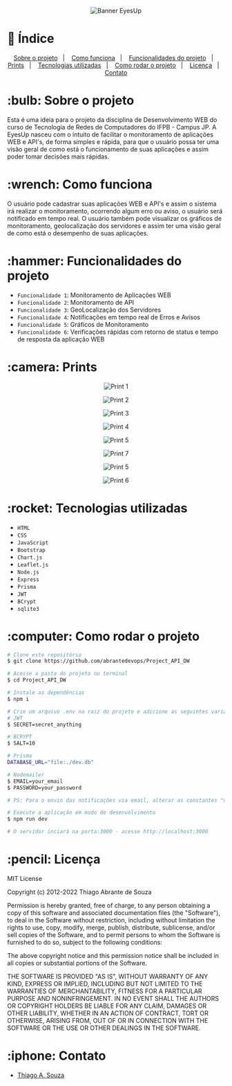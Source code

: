 <p align="center"><img src="./public/assets/bannerEyesUp.png" alt="Banner EyesUp" style="max-width:100%"></p>

# :pushpin:  Índice

<p align="center">
  <a href="#sobre-o-projeto">Sobre o projeto</a>&nbsp;&nbsp;&nbsp;|&nbsp;&nbsp;&nbsp;
  <a href="#como-funciona">Como funciona</a>&nbsp;&nbsp;&nbsp;|&nbsp;&nbsp;&nbsp;
  <a href="#funcionalidades-do-projeto">Funcionalidades do projeto</a>&nbsp;&nbsp;&nbsp;|&nbsp;&nbsp;&nbsp;
  <a href="#prints">Prints</a>&nbsp;&nbsp;&nbsp;|&nbsp;&nbsp;&nbsp;
  <a href="#tecnologias-utilizadas">Tecnologias utilizadas</a>&nbsp;&nbsp;&nbsp;|&nbsp;&nbsp;&nbsp;
  <a href="#como-rodar-o-projeto">Como rodar o projeto</a>&nbsp;&nbsp;&nbsp;|&nbsp;&nbsp;&nbsp;
  <a href="#licença">Licença</a>&nbsp;&nbsp;&nbsp;|&nbsp;&nbsp;&nbsp;
  <a href="#contato">Contato</a>
</p>


<h1><a id="sobre-o-projeto"> :bulb:  Sobre o projeto </a></h1>

Esta é uma ideia para o projeto da disciplina de Desenvolvimento WEB do curso de Tecnologia de Redes de Computadores do IFPB - Campus JP. 
A EyesUp nasceu com o intuito de facilitar o monitoramento de aplicações WEB e API's, de forma simples e rápida, para que o usuário possa ter uma visão geral de como está o funcionamento de suas aplicações e assim poder tomar decisões mais rápidas. 

<h1><a id="como-funciona"> :wrench:  Como funciona </a></h1>

O usuário pode cadastrar suas aplicações WEB e API's e assim o sistema irá realizar o monitoramento, ocorrendo algum erro ou aviso, o usuário será notificado em tempo real. O usuário também pode visualizar os gráficos de monitoramento, geolocalização dos servidores e assim ter uma visão geral de como está o desempenho de suas aplicações.

<h1><a id="funcionalidades-do-projeto"> :hammer:  Funcionalidades do projeto </a></h1>


- `Funcionalidade 1`: Monitoramento de Aplicações WEB
- `Funcionalidade 2`: Monitoramento de API
- `Funcionalidade 3`: GeoLocalização dos Servidores
- `Funcionalidade 4`: Notificações em tempo real de Erros e Avisos
- `Funcionalidade 5`: Gráficos de Monitoramento
- `Funcionalidade 6`: Verificações rápidas com retorno de status e tempo de resposta da aplicação WEB

<h1><a id="prints"> :camera:  Prints </a></h1>


<p align="center"><img src="./public/assets/intro.gif" alt="Print 1" style="max-width:100%"></p>
<p align="center"><img src="./public/assets/pattention1.png" alt="Print 2" style="max-width:100%"></p>
<p align="center"><img src="./public/assets/pemail.png" alt="Print 3" style="max-width:100%"></p>
<p align="center"><img src="./public/assets/pgeolocation.png" alt="Print 4" style="max-width:100%"></p>
<p align="center"><img src="./public/assets/pgraph.png" alt="Print 5" style="max-width:100%"></p>
<p align="center"><img src="./public/assets/pvat.png" alt="Print 7" style="max-width:100%"></p>
<p align="center"><img src="./public/assets/pvbd.png" alt="Print 5" style="max-width:100%"></p>
<p align="center"><img src="./public/assets/pvhappy.png" alt="Print 6" style="max-width:100%"></p>

<h1><a id="tecnologias-utilizadas"> :rocket:  Tecnologias utilizadas </a></h1>


- `HTML`
- `CSS`
- `JavaScript`
- `Bootstrap`
- `Chart.js`
- `Leaflet.js`
- `Node.js`
- `Express`
- `Prisma`
- `JWT`
- `BCrypt`
- `sqlite3`

<h1><a id="como-rodar-o-projeto"> :computer:  Como rodar o projeto</a></h1>


```bash
# Clone este repositório
$ git clone https://github.com/abrantedevops/Project_API_DW

# Acesse a pasta do projeto no terminal
$ cd Project_API_DW

# Instale as dependências
$ npm i

# Crie um arquivo .env na raiz do projeto e adicione as seguintes variáveis de ambiente
# JWT
$ SECRET=secret_anything

# BCRYPT
$ SALT=10

# Prisma
DATABASE_URL="file:./dev.db"

# Nodemailer
$ EMAIL=your_email
$ PASSWORD=your_password

# PS: Para o envio das notificações via email, alterar as constantes "user" "pass" no arquivo notifyController.js (linhas 9, 10 e 20) para as variáveis de ambiente EMAIL e PASSWORD

# Execute a aplicação em modo de desenvolvimento
$ npm run dev

# O servidor inciará na porta:3000 - acesse http://localhost:3000
```
<h1><a id="licença"> :pencil:  Licença</a></h1>


MIT License

Copyright (c) 2012-2022 Thiago Abrante de Souza

Permission is hereby granted, free of charge, to any person obtaining
a copy of this software and associated documentation files (the
"Software"), to deal in the Software without restriction, including
without limitation the rights to use, copy, modify, merge, publish,
distribute, sublicense, and/or sell copies of the Software, and to
permit persons to whom the Software is furnished to do so, subject to
the following conditions:

The above copyright notice and this permission notice shall be
included in all copies or substantial portions of the Software.

THE SOFTWARE IS PROVIDED "AS IS", WITHOUT WARRANTY OF ANY KIND,
EXPRESS OR IMPLIED, INCLUDING BUT NOT LIMITED TO THE WARRANTIES OF
MERCHANTABILITY, FITNESS FOR A PARTICULAR PURPOSE AND
NONINFRINGEMENT. IN NO EVENT SHALL THE AUTHORS OR COPYRIGHT HOLDERS BE
LIABLE FOR ANY CLAIM, DAMAGES OR OTHER LIABILITY, WHETHER IN AN ACTION
OF CONTRACT, TORT OR OTHERWISE, ARISING FROM, OUT OF OR IN CONNECTION
WITH THE SOFTWARE OR THE USE OR OTHER DEALINGS IN THE SOFTWARE.

<h1><a id="contato"> :iphone:  Contato</a></h1>


- [Thiago A. Souza](mailto:thiago.abrante@academico.ifpb.edu.br)


















